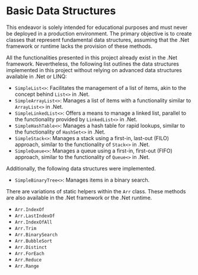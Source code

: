 # Basic Data Structures

This endeavor is solely intended for educational purposes and must never be deployed in a production environment. The primary objective is to create classes that represent fundamental data structures, assuming that the .Net framework or runtime lacks the provision of these methods.

All the functionalities presented in this project already exist in the .Net framework. Nevertheless, the following list outlines the data structures implemented in this project without relying on advanced data structures available in .Net or LINQ:

- `SimpleList<>`: Facilitates the management of a list of items, akin to the concept behind `List<>` in .Net.
- `SimpleArrayList<>`: Manages a list of items with a functionality similar to `ArrayList<>` in .Net.
- `SimpleLinkedList<>`: Offers a means to manage a linked list, parallel to the functionality provided by `LinkedList<>` in .Net.
- `SimpleHashTable<>`: Manages a hash table for rapid lookups, similar to the functionality of `HashSet<>` in .Net.
- `SimpleStack<>`: Manages a stack using a first-in, last-out (FILO) approach, similar to the functionality of `Stack<>` in .Net.
- `SimpleQueue<>`: Manages a queue using a first-in, first-out (FIFO) approach, similar to the functionality of `Queue<>` in .Net.

Additionally, the following data structures were implemented.

- `SimpleBinaryTree<>`: Manages items in a binary search.

There are variations of static helpers within the `Arr` class. These methods are also available in the .Net framework or the .Net runtime.

- `Arr.IndexOf`
- `Arr.LastIndexOf`
- `Arr.IndexOfAll`
- `Arr.Trim`
- `Arr.BinarySearch`
- `Arr.BubbleSort`
- `Arr.Distinct`
- `Arr.ForEach`
- `Arr.Reduce`
- `Arr.Range`
